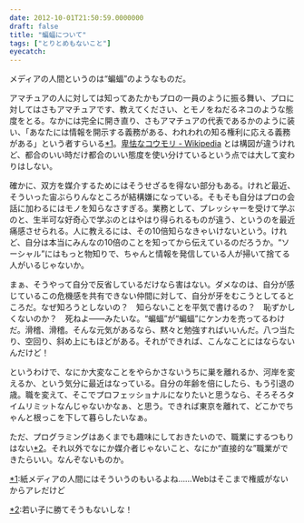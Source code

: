 ```yaml
---
date: 2012-10-01T21:50:59.0000000
draft: false
title: "蝙蝠について"
tags: ["とりとめもないこと"]
eyecatch: 
---
```

<p>メディアの人間というのは“蝙蝠”のようなものだ。</p><p>アマチュアの人に対しては知ってあたかもプロの一員のように振る舞い、プロに対してはさもアマチュアです、教えてください、とモノをねだるネコのような態度をとる。なかには完全に開き直り、さもアマチュアの代表であるかのように装い、「あなたには情報を開示する義務がある、われわれの知る権利に応える義務がある」という者すらいる<a href="#f1" name="fn1" title="紙メディアの人間にはそういうのもいるよね……Webはそこまで権威がないからアレだけど">*1</a>。<a href="http://ja.wikipedia.org/wiki/%E5%8D%91%E6%80%AF%E3%81%AA%E3%82%B3%E3%82%A6%E3%83%A2%E3%83%AA">&#x5351;&#x602F;&#x306A;&#x30B3;&#x30A6;&#x30E2;&#x30EA; - Wikipedia</a> とは構図が違うけれど、都合のいい時だけ都合のいい態度を使い分けているという点では大して変わりはしない。</p><p>確かに、双方を媒介するためにはそうせざるを得ない部分もある。けれど最近、そういった宙ぶらりんなところが結構嫌になっている。そもそも自分はプロの会話に加わるにはモノを知らなさすぎる。業務として、プレッシャーを受けて学ぶのと、生半可な好奇心で学ぶのとはやはり得られるものが違う、というのを最近痛感させられる。人に教えるには、その10倍知らなきゃいけないという。けれど、自分は本当にみんなの10倍のことを知ってから伝えているのだろうか。“ソーシャル”にはもっと物知りで、ちゃんと情報を発信している人が掃いて捨てる人がいるじゃないか。</p><p>まぁ、そうやって自分で反省しているだけなら害はない。ダメなのは、自分が感じているこの危機感を共有できない仲間に対して、自分が牙をむこうとしてるところだ。なぜ知ろうとしないの？　知らないことを平気で書けるの？　恥ずかしくないのか？　死ねよ――みたいな。“蝙蝠”が“蝙蝠”にケンカを売ってるわけだ。滑稽、滑稽。そんな元気があるなら、黙々と勉強すればいいんだ。八つ当たり、空回り、斜め上にもほどがある。それができれば、こんなことにはならないんだけど！</p><p>というわけで、なにか大変なことをやらかさないうちに巣を離れるか、河岸を変えるか、という気分に最近はなっている。自分の年齢を倍にしたら、もう引退の歳。職を変えて、そこでプロフェッショナルになりたいと思うなら、そろそろタイムリミットなんじゃないかなぁ、と思う。できれば東京を離れて、どこかでちゃんと根っこを下して暮らしたいなぁ。</p><p>ただ、プログラミングはあくまでも趣味にしておきたいので、職業にするつもりはない<a href="#f2" name="fn2" title="若い子に勝てそうもないしな！">*2</a>。それ以外でなにか媒介者じゃないこと、なにか“直接的な”職業ができたらいい。なんぞないものか。</p>
<div class="footnote">
<p class="footnote"><a href="#fn1" name="f1" class="footnote-number">*1</a><span class="footnote-delimiter">:</span><span class="footnote-text">紙メディアの人間にはそういうのもいるよね……Webはそこまで権威がないからアレだけど</span></p>
<p class="footnote"><a href="#fn2" name="f2" class="footnote-number">*2</a><span class="footnote-delimiter">:</span><span class="footnote-text">若い子に勝てそうもないしな！</span></p>
</div>